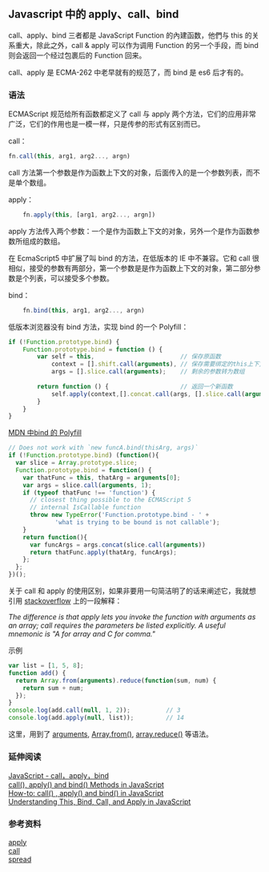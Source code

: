 
## Javascript 中的 apply、call、bind

call、apply、bind 三者都是 JavaScript Function 的內建函数，他們与 this 的关系重大，除此之外，call & apply 可以作为调用 Function 的另一个手段，而 bind 则会返回一个经过包裹后的 Function 回来。

call、apply 是 ECMA-262 中老早就有的规范了，而 bind 是 es6 后才有的。

### 语法

ECMAScript 规范给所有函数都定义了 call 与 apply 两个方法，它们的应用非常广泛，它们的作用也是一模一样，只是传参的形式有区别而已。

call：
```javascript
fn.call(this, arg1, arg2..., argn)
```
call 方法第一个参数是作为函数上下文的对象，后面传入的是一个参数列表，而不是单个数组。

apply：
```javascript
    fn.apply(this, [arg1, arg2..., argn])
```
apply 方法传入两个参数：一个是作为函数上下文的对象，另外一个是作为函数参数所组成的数组。

在 EcmaScript5 中扩展了叫 bind 的方法，在低版本的 IE 中不兼容。它和 call 很相似，接受的参数有两部分，第一个参数是是作为函数上下文的对象，第二部分参数是个列表，可以接受多个参数。

bind：
```javascript
    fn.bind(this, arg1, arg2..., argn)
```
低版本浏览器没有 bind 方法，实现 bind 的一个 Polyfill：
```javascript
if (!Function.prototype.bind) {
    Function.prototype.bind = function () {
        var self = this,                        // 保存原函数
            context = [].shift.call(arguments), // 保存需要绑定的this上下文
            args = [].slice.call(arguments);    // 剩余的参数转为数组
            
        return function () {                    // 返回一个新函数
            self.apply(context,[].concat.call(args, [].slice.call(arguments)));
        }
    }
}
```
[MDN 中bind 的 Polyfill](https://developer.mozilla.org/zh-CN/docs/Web/JavaScript/Reference/Global_Objects/Function/bind)      
```javascript
// Does not work with `new funcA.bind(thisArg, args)`
if (!Function.prototype.bind) (function(){
  var slice = Array.prototype.slice;
  Function.prototype.bind = function() {
    var thatFunc = this, thatArg = arguments[0];
    var args = slice.call(arguments, 1);
    if (typeof thatFunc !== 'function') {
      // closest thing possible to the ECMAScript 5
      // internal IsCallable function
      throw new TypeError('Function.prototype.bind - ' +
             'what is trying to be bound is not callable');
    }
    return function(){
      var funcArgs = args.concat(slice.call(arguments))
      return thatFunc.apply(thatArg, funcArgs);
    };
  };
})();
```

关于 call 和 apply 的使用区别，如果非要用一句简洁明了的话来阐述它，我就想引用 [stackoverflow](https://stackoverflow.com/questions/1986896/what-is-the-difference-between-call-and-apply) 上的一段解释：

*The difference is that apply lets you invoke the function with arguments as an array; call requires the parameters be listed explicitly. A useful mnemonic is "A for array and C for comma."*

示例
```javascript
var list = [1, 5, 8];
function add() {
  return Array.from(arguments).reduce(function(sum, num) {
    return sum + num;
  });
}
console.log(add.call(null, 1, 2));			// 3
console.log(add.apply(null, list));			// 14
```
这里，用到了 [arguments](https://developer.mozilla.org/en-US/docs/Web/JavaScript/Reference/Functions/arguments), [Array.from()](https://developer.mozilla.org/zh-TW/docs/Web/JavaScript/Reference/Global_Objects/Array/from), [array.reduce()](https://developer.mozilla.org/zh-TW/docs/Web/JavaScript/Reference/Global_Objects/Array/Reduce) 等语法。

### 延伸阅读
[JavaScript - call，apply，bind](https://ithelp.ithome.com.tw/articles/10195896)       
[call(), apply() and bind() Methods in JavaScript](https://www.codingame.com/playgrounds/9799/learn-solve-call-apply-and-bind-methods-in-javascript)      
[How-to: call() , apply() and bind() in JavaScript](https://www.codementor.io/niladrisekhardutta/how-to-call-apply-and-bind-in-javascript-8i1jca6jp)     
[Understanding This, Bind, Call, and Apply in JavaScript](https://www.taniarascia.com/this-bind-call-apply-javascript/)     


### 参考资料
[apply](https://developer.mozilla.org/en-US/docs/Web/JavaScript/Reference/Global_Objects/Function/apply)     
[call](https://developer.mozilla.org/en-US/docs/Web/JavaScript/Reference/Global_Objects/Function/call)    
[spread](https://developer.mozilla.org/en-US/docs/Web/JavaScript/Reference/Operators/Spread_syntax)        
